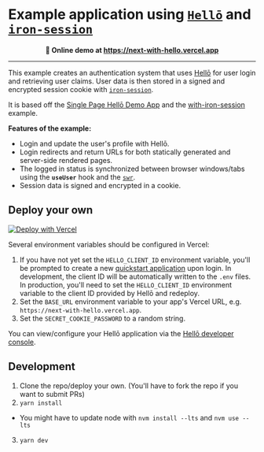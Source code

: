 # Example application using [`Hellō`](https://www.hello.dev/) and [`iron-session`](https://github.com/vvo/iron-session)

<p align="center"><b>👀 Online demo at <a href="https://next-with-hello.vercel.app/">https://next-with-hello.vercel.app</a></b></p>

---

This example creates an authentication system that uses [Hellō](https://www.hello.dev/) for user login and retrieving user claims. User data is then stored in a signed and encrypted session cookie with [`iron-session`](https://github.com/vvo/iron-session).

It is based off the <a href="https://github.com/hellocoop/greenfielddemo">Single Page Hellō Demo App</a> and the
<a href="https://github.com/vercel/next.js/tree/canary/examples/with-iron-session">with-iron-session</a> example.

**Features of the example:**

- Login and update the user's profile with Hellō.
- Login redirects and return URLs for both statically generated and server-side rendered pages.
- The logged in status is synchronized between browser windows/tabs using the **`useUser`** hook and the [`swr`](https://swr.vercel.app/).
- Session data is signed and encrypted in a cookie.

## Deploy your own

[![Deploy with Vercel](https://vercel.com/button)](https://vercel.com/new/git/external?repository-url=https://github.com/irrelevelephant/next-with-hello&project-name=next-with-hello&repository-name=next-with-hello)

Several environment variables should be configured in Vercel:

1. If you have not yet set the `HELLO_CLIENT_ID` environment variable, you'll be prompted to create a new [quickstart application](http://quickstart.hello.dev/) upon login. In development, the client ID will be automatically written to the `.env` files. In production, you'll need to set the `HELLO_CLIENT_ID` environment variable to the client ID provided by Hellō and redeploy.
2. Set the `BASE_URL` environment variable to your app's Vercel URL, e.g. `https://next-with-hello.vercel.app`.
3. Set the `SECRET_COOKIE_PASSWORD` to a random string.

You can view/configure your Hellō application via the [Hellō developer console](https://console.hello.dev/).

## Development

1. Clone the repo/deploy your own. (You'll have to fork the repo if you want to submit PRs)
2. `yarn install`
  - You might have to update node with `nvm install --lts` and `nvm use --lts`
3. `yarn dev`
